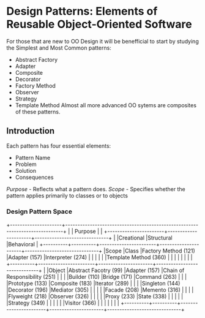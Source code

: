 
# Design Patterns: Elements of Reusable Object-Oriented Software

For those that are new to OO Design it will be benefficial to start by studying the Simplest and Most Common patterns:
- Abstract Factory
- Adapter
- Composite
- Decorator
- Factory Method
- Observer
- Strategy
- Template Method
Almost all more advanced OO sytems are composites of these patterns.

## Introduction

Each pattern has four essential elements:
- Pattern Name
- Problem
- Solution
- Consequences

*Purpose* - Reflects what a pattern does.
*Scope* - Specifies whether the pattern applies primarily to classes or to objects

### Design Pattern Space

   +---------------------+-----------------------------------------------------------------------------+
   |                     |                               Purpose                                       |
   |                     +-----------------------+----------------------+------------------------------+
   |                     |Creational             |Structural            |Behavioral                    |
   +----------+----------+-----------------------+----------------------+------------------------------+
   |Scope     |Class     |Factory Method (121)   |Adapter (157)         |Interpreter (274)             |
   |          |          |                       |                      |Template Method (360)         |
   |          |          |                       |                      |                              |
   |          +----------+-----------------------+----------------------+------------------------------+
   |          |Object    |Abstract Facotry (99)  |Adapter (157)         |Chain of Responsibility (251) |
   |          |          |Builder (110)          |Bridge (171)          |Command (263)                 |
   |          |          |Prototype (133)        |Composite (183)       |Iterator (289)                |
   |          |          |Singleton (144)        |Decorator (196)       |Mediator (305)                |
   |          |          |                       |Facade (208)          |Memento (316)                 |
   |          |          |                       |Flyweight (218)       |Observer (326)                |
   |          |          |                       |Proxy (233)           |State (338)                   |
   |          |          |                       |                      |Strategy (349)                |
   |          |          |                       |                      |Visitor (366)                 |
   |          |          |                       |                      |                              |
   +----------+----------+-----------------------+----------------------+------------------------------+




